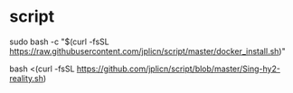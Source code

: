 # script

sudo bash -c "$(curl -fsSL https://raw.githubusercontent.com/jplicn/script/master/docker_install.sh)"

bash <(curl -fsSL https://github.com/jplicn/script/blob/master/Sing-hy2-reality.sh)
